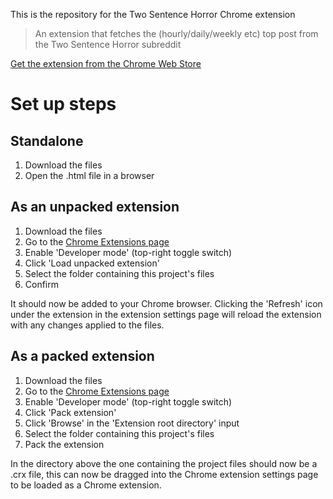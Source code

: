 This is the repository for the Two Sentence Horror Chrome extension
> An extension that fetches the (hourly/daily/weekly etc) top post from the Two Sentence Horror subreddit

[Get the extension from the Chrome Web Store](https://chrome.google.com/webstore/detail/two-sentence-horror/clmdgdmhdfkfhgnobclkjggceaklnlno)

# Set up steps
## Standalone
1. Download the files
2. Open the .html file in a browser

## As an unpacked extension
1. Download the files
2. Go to the [Chrome Extensions page](chrome://extensions/)
3. Enable 'Developer mode' (top-right toggle switch)
4. Click 'Load unpacked extension'
5. Select the folder containing this project's files
6. Confirm

It should now be added to your Chrome browser. Clicking the 'Refresh' icon under the extension in the extension settings page will reload the extension with any changes applied to the files.

## As a packed extension
1. Download the files
2. Go to the [Chrome Extensions page](chrome://extensions/)
3. Enable 'Developer mode' (top-right toggle switch)
4. Click 'Pack extension'
5. Click 'Browse' in the 'Extension root directory' input
6. Select the folder containing this project's files
7. Pack the extension

In the directory above the one containing the project files should now be a .crx file, this can now be dragged into the Chrome extension settings page to be loaded as a Chrome extension.
